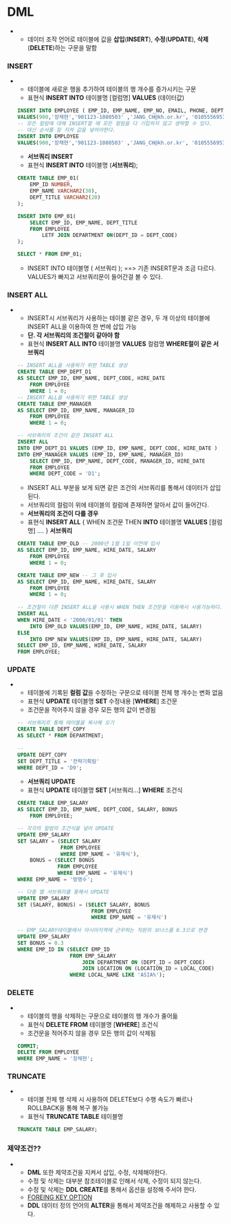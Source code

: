 # DML
+
  + 데이터 조작 언어로 테이블에 값을 **삽입**(**INSERT**), **수정**(**UPDATE**), **삭제**(**DELETE**)하는 구문을 말함
  
### INSERT
+ 
  + 테이블에 새로운 행을 추가하여 테이블의 행 개수를 증가시키는 구문
  + 표현식 **INSERT INTO** 테이블명 [컬럼명] **VALUES** (데이터값)  
  >
  ```SQL
  INSERT INTO EMPLOYEE ( EMP_ID, EMP_NAME, EMP_NO, EMAIL, PHONE, DEPT_CODE, JOB_CODE, SAL_LEVEL, SALARY, BONUS, MANAGER_ID, HIRE_DATE, ENT_DATE, ENT_YN)
  VALUES(900,'장채현','901123-1080503' ,'JANG_CH@kh.or.kr', '01055569512', 'D1', 'J7', 'S3', 4300000,0.2, '200', SYSDATE, NULL, DEFAULT);
  -- 모든 컬럼에 대해 INSERT할 때 모든 컬럼을 다 기입하지 않고 생략할 수 있다.
  -- 대신 순서를 잘 지켜 값을 넣어야한다.
  INSERT INTO EMPLOYEE
  VALUES(900,'장채현','901123-1080503' ,'JANG_CH@kh.or.kr', '01055569512', 'D1', 'J7', 'S3', 4300000,0.2, '200', SYSDATE, NULL, DEFAULT);
  ```
  + **서브쿼리 INSERT**
  + 표현식 **INSERT INTO** 테이블명 (**서브쿼리**);
  
  >
  ```SQL
  CREATE TABLE EMP_01(
      EMP_ID NUMBER,
      EMP_NAME VARCHAR2(30),
      DEPT_TITLE VARCHAR2(20)
  );

  INSERT INTO EMP_01(
      SELECT EMP_ID, EMP_NAME, DEPT_TITLE
      FROM EMPLOYEE 
          LETF JOIN DEPARTMENT ON(DEPT_ID = DEPT_CODE)
  );
  
  SELECT * FROM EMP_01;
  ```
  + INSERT INTO 테이블명 ( 서브쿼리 ); ==> 기존 INSERT문과 조금 다르다. VALUES가 빠지고 서브쿼리문이 들어간걸 볼 수 있다.
### INSERT ALL
+
  + INSERT시 서브쿼리가 사용하는 테이블 같은 경우, 두 개 이상의 테이블에 INSERT ALL을 이용하여 한 번에 삽입 가능
  + **단. 각 서브쿼리의 조건절이 같아야 함**
  + 표현식 **INSERT ALL INTO** 테이블명 **VALUES** 컬럼명 **WHERE절이 같은 서브쿼리**
  >
  ```SQL
  -- INSERT ALL을 사용하기 위한 TABLE 생성
  CREATE TABLE EMP_DEPT_D1
  AS SELECT EMP_ID, EMP_NAME, DEPT_CODE, HIRE_DATE
      FROM EMPLOYEE
      WHERE 1 = 0;
  -- INSERT ALL을 사용하기 위한 TABLE 생성
  CREATE TABLE EMP_MANAGER
  AS SELECT EMP_ID, EMP_NAME, MANAGER_ID
      FROM EMPLOYEE
      WHERE 1 = 0;
  
  -- 서브쿼리의 조건이 같은 INSERT ALL
  INSERT ALL 
  INTO EMP_DEPT_D1 VALUES (EMP_ID, EMP_NAME, DEPT_CODE, HIRE_DATE )
  INTO EMP_MANAGER VALUES (EMP_ID, EMP_NAME, MANAGER_ID)
      SELECT EMP_ID, EMP_NAME, DEPT_CODE, MANAGER_ID, HIRE_DATE
      FROM EMPLOYEE
      WHERE DEPT_CODE = 'D1';
  ```
  + INSERT ALL 부분을 보게 되면 같은 조건의 서브쿼리를 통해서 데이터가 삽입된다. 
  + 서브쿼리의 컬럼이 위에 테이블의 컬럼에 존재하면 알아서 값이 들어간다.  
  + **서브쿼리의 조건이 다를 경우**
  + 표현식 **INSERT ALL** { WHEN 조건문 THEN **INTO** 테이블명 **VALUES** [컬럼명] .... } **서브쿼리**
  >
  ```SQL
  CREATE TABLE EMP_OLD -- 2000년 1월 1일 이전에 입사
  AS SELECT EMP_ID, EMP_NAME, HIRE_DATE, SALARY
      FROM EMPLOYEE   
      WHERE 1 = 0;

  CREATE TABLE EMP_NEW -- 그 후 입사
  AS SELECT EMP_ID, EMP_NAME, HIRE_DATE, SALARY
      FROM EMPLOYEE
      WHERE 1 = 0;
      
  -- 조건절이 다른 INSERT ALL을 사용시 WHEN THEN 조건문을 이용해서 사용가능하다.
  INSERT ALL 
  WHEN HIRE_DATE < '2000/01/01' THEN
      INTO EMP_OLD VALUES(EMP_ID, EMP_NAME, HIRE_DATE, SALARY)
  ELSE
      INTO EMP_NEW VALUES(EMP_ID, EMP_NAME, HIRE_DATE, SALARY)
  SELECT EMP_ID, EMP_NAME, HIRE_DATE, SALARY
  FROM EMPLOYEE;
  ```
### UPDATE
+
  + 테이블에 기록된 **컬럼 값**을 수정하는 구문으로 테이블 전체 행 개수는 변화 없음
  + 표현식 **UPDATE** 테이블명 **SET** 수정내용 [**WHERE**] 조건문
  + 조건문을 적어주지 않을 경우 모든 행의 값이 변경됨
  >
  ```SQL
  -- 서브쿼리르 통해 테이블을 복사해 오기
  CREATE TABLE DEPT_COPY
  AS SELECT * FROM DEPARTMENT;
 
  -- 
  UPDATE DEPT_COPY
  SET DEPT_TITLE = '전략기획팀'
  WHERE DEPT_ID = 'D9';
  ```
  + **서브쿼리 UPDATE**
  + 표현식 **UPDATE** 테이블명 **SET** [서브쿼리...] **WHERE** 조건식
  >
  ```SQL
  CREATE TABLE EMP_SALARY
  AS SELECT EMP_ID, EMP_NAME, DEPT_CODE, SALARY, BONUS
      FROM EMPLOYEE;
  
  -- 각각의 컬럼의 조건식을 넣어 UPDATE
  UPDATE EMP_SALARY
  SET SALARY = (SELECT SALARY 
                FROM EMPLOYEE
                WHERE EMP_NAME = '유재식'),
      BONUS = (SELECT BONUS
               FROM EMPLOYEE
               WHERE EMP_NAME = '유재식')
  WHERE EMP_NAME = '방명수';
  
  -- 다중 열 서브쿼리를 통해서 UPDATE
  UPDATE EMP_SALARY
  SET (SALARY, BONUS) = (SELECT SALARY, BONUS
                          FROM EMPLOYEE
                          WHERE EMP_NAME = '유재식')
                          
  -- EMP_SALARY테이블에서 아시아지역에 근무하는 직원의 보너스를 0.3으로 변경
  UPDATE EMP_SALARY 
  SET BONUS = 0.3
  WHERE EMP_ID IN (SELECT EMP_ID
                   FROM EMP_SALARY
                       JOIN DEPARTMENT ON (DEPT_ID = DEPT_CODE)
                       JOIN LOCATION ON (LOCATION_ID = LOCAL_CODE)
                   WHERE LOCAL_NAME LIKE 'ASIA%');
  ```
### DELETE
+
  + 테이블의 행을 삭제하는 구문으로 테이블의 행 개수가 줄어듦
  + 표현식 **DELETE FROM** 테이블명 [**WHERE**] 조건식
  + 조건문을 적어주지 않을 경우 모든 행의 값이 삭제됨
  >
  ```SQL
  COMMIT;
  DELETE FROM EMPLOYEE
  WHERE EMP_NAME = '장채현';
  ```
### TRUNCATE
+
  + 테이블 전체 행 삭제 시 사용하여 DELETE보다 수행 속도가 빠르나 ROLLBACK을 통해 복구 불가능
  + 표현식 **TRUNCATE TABLE** 테이블명
  >
  ```SQL
  TRUNCATE TABLE EMP_SALARY;
  ```
### 제약조건??
+ 
  + **DML** 또한 제약조건을 지켜서 삽입, 수정, 삭제해야한다.
  + 수정 및 삭제는 대부분 참조테이블로 인해서 삭제, 수정이 되지 않는다.
  + 수정 및 삭제는 **DDL CREATE**를 통해서 옵션을 설정해 주서야 한다.
  + [FOREING KEY OPTION](https://github.com/LeeSeonJe/TIL_oracle_database/blob/master/6_DDL_CREATE.md#foreing-key-option)
  + **DDL** 데이터 정의 언어의 **ALTER**을 통해서 제약조건을 해제하고 사용할 수 있다.
